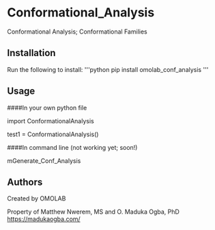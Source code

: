 # Conformational_Analysis


Conformational Analysis; Conformational Families


## Installation
Run the following to install:
'''python
pip install omolab_conf_analysis
'''

## Usage
####In your own python file

import ConformationalAnalysis

test1 = ConformationalAnalysis()

####In command line (not working yet; soon!)

mGenerate_Conf_Analysis

## Authors
Created by OMOLAB

Property of Matthew Nwerem, MS and O. Maduka Ogba, PhD   
https://madukaogba.com/
